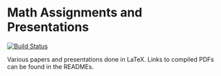 # Math Assignments and Presentations

[![Build Status](https://travis-ci.com/robert-7/math-assignments-and-presentations.svg?branch=master)](https://travis-ci.com/robert-7/math-assignments-and-presentations)

Various papers and presentations done in LaTeX. Links to compiled PDFs can be found in the READMEs.
